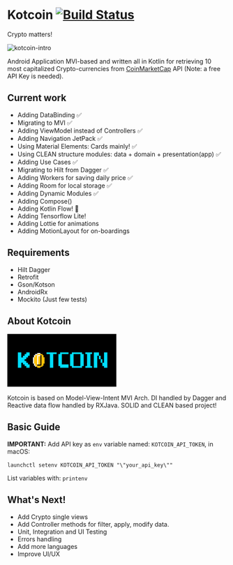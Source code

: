 # Kotcoin  [![Build Status](https://travis-ci.org/jnfran92/kotcoin.svg?branch=master)](https://travis-ci.org/jnfran92/kotcoin)

Crypto matters!

<img src="https://media.giphy.com/media/TzM708yJfPFcY/giphy.gif" alt="kotcoin-intro">


Android Application MVI-based and written all in Kotlin for retrieving 10 most capitalized 
Crypto-currencies from [CoinMarketCap](https://coinmarketcap.com/api) API (Note: a free API Key is needed).


## Current work

- Adding DataBinding ✅
- Migrating to MVI ✅
- Adding ViewModel instead of Controllers ✅
- Adding Navigation JetPack ✅
- Using Material Elements: Cards mainly! ✅
- Using CLEAN structure modules: data + domain + presentation(app) ✅
- Adding Use Cases ✅
- Migrating to Hilt from Dagger ✅
- Adding Workers for saving daily price ✅
- Adding Room for local storage ✅
- Adding Dynamic Modules ✅
- Adding Compose()
- Adding Kotlin Flow! 🤔
- Adding Tensorflow Lite!
- Adding Lottie for animations
- Adding MotionLayout for on-boardings

## Requirements

- Hilt Dagger
- Retrofit
- Gson/Kotson
- AndroidRx
- Mockito (Just few tests)


## About Kotcoin

<img src="./app/src/main/res/drawable/backkotcoin.png" alt="kotcoin-background" width="250">

Kotcoin is based on Model-View-Intent MVI Arch. DI handled by Dagger and Reactive data flow handled by
RXJava. SOLID and CLEAN based project!

## Basic Guide

**IMPORTANT:** Add API key as `env` variable named: `KOTCOIN_API_TOKEN`, in macOS:

    launchctl setenv KOTCOIN_API_TOKEN "\"your_api_key\""

List variables with: `printenv`

## What's Next!

- Add Crypto single views
- Add Controller methods for filter, apply, modify data.
- Unit, Integration and UI Testing
- Errors handling
- Add more languages
- Improve UI/UX

